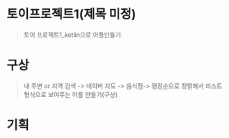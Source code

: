 토이프로젝트1(제목 미정)
===========================
> 토이 프로젝트1_kotlin으로 어플만들기

# 구상
  > 내 주변 or 지역 검색 -> 네이버 지도 -> 음식점-> 평점순으로 정렬해서 리스트 형식으로 보여주는 어플 만들기(구상)
# 기획

